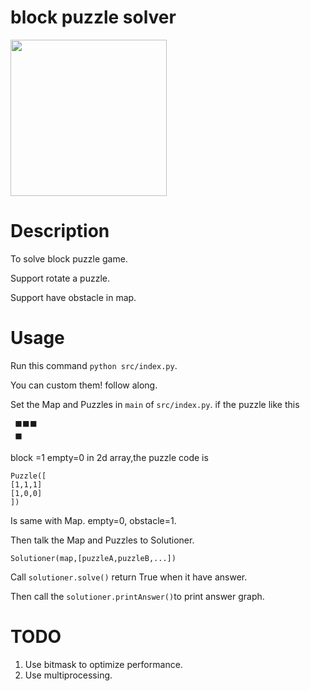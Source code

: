 # block puzzle solver
<!-- ![image](https://user-images.githubusercontent.com/30949254/216652270-a97a00b9-d0e9-4c94-a238-294fc9a4a00d.png){: width="50%"} -->
<img src="https://user-images.githubusercontent.com/30949254/216652270-a97a00b9-d0e9-4c94-a238-294fc9a4a00d.png" width="250" height="250">

# Description
To solve block puzzle game.

Support rotate a puzzle.

Support have obstacle in map.

# Usage

Run this command `python src/index.py`.

You can custom them! follow along.

Set the Map and Puzzles in  `main` of `src/index.py`.
if the puzzle like this
```
 ⬛⬛⬛
 ⬛
```
block =1 empty=0 in 2d array,the puzzle code is
```
Puzzle([
[1,1,1]
[1,0,0]
])
```

Is same with Map. empty=0, obstacle=1.

Then talk the Map and Puzzles to Solutioner.
```
Solutioner(map,[puzzleA,puzzleB,...])
```
Call `solutioner.solve()` return True when it have answer.

Then call the `solutioner.printAnswer()`to print answer graph.

# TODO
1. Use bitmask to optimize performance.
2. Use multiprocessing.
